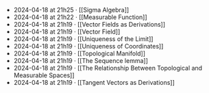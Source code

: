 - 2024-04-18 at 21h25 · [[Sigma Algebra]]
- 2024-04-18 at 21h22 · [[Measurable Function]]
- 2024-04-18 at 21h19 · [[Vector Fields as Derivations]]
- 2024-04-18 at 21h19 · [[Vector Field]]
- 2024-04-18 at 21h19 · [[Uniqueness of the Limit]]
- 2024-04-18 at 21h19 · [[Uniqueness of Coordinates]]
- 2024-04-18 at 21h19 · [[Topological Manifold]]
- 2024-04-18 at 21h19 · [[The Sequence lemma]]
- 2024-04-18 at 21h19 · [[The Relationship Between Topological and Measurable Spaces]]
- 2024-04-18 at 21h19 · [[Tangent Vectors as Derivations]]

